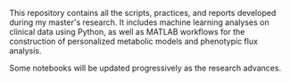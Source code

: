 This repository contains all the scripts, practices, and reports developed during my master's research. It includes machine learning analyses on clinical data using Python, as well as MATLAB workflows for the construction of personalized metabolic models and phenotypic flux analysis.

Some notebooks will be updated progressively as the research advances.
